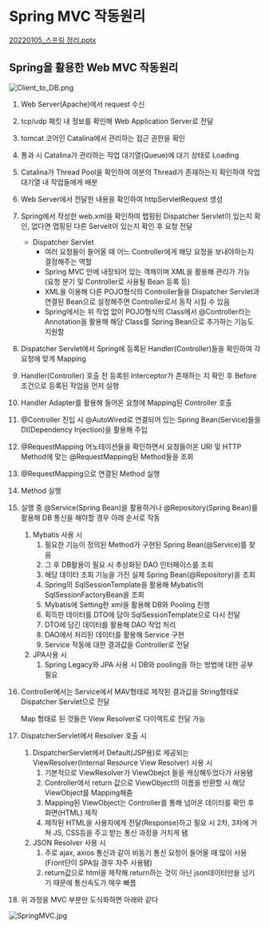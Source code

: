 # Spring MVC 작동원리

[20220105_스프링 정리.pptx](Spring%20MVC%20%E1%84%8C%E1%85%A1%E1%86%A8%E1%84%83%E1%85%A9%E1%86%BC%E1%84%8B%E1%85%AF%E1%86%AB%E1%84%85%E1%85%B5%206c59f1eca67c40afb4e95e3b1020150a/20220105_%EC%8A%A4%ED%94%84%EB%A7%81_%EC%A0%95%EB%A6%AC.pptx)

## Spring을 활용한 Web MVC 작동원리

![Client_to_DB.png](Spring%20MVC%20%E1%84%8C%E1%85%A1%E1%86%A8%E1%84%83%E1%85%A9%E1%86%BC%E1%84%8B%E1%85%AF%E1%86%AB%E1%84%85%E1%85%B5%206c59f1eca67c40afb4e95e3b1020150a/Client_to_DB.png)

1. Web Server(Apache)에서 request 수신
2. tcp/udp 패킷 내 정보를 확인해 Web Application Server로 전달
3. tomcat 코어인 Catalina에서 관리하는 접근 권한을 확인
4. 통과 시 Catalina가 관리하는 작업 대기열(Queue)에 대기 상태로 Loading
5.  Catalina가 Thread Pool을 확인하여 여분의 Thread가 존재하는지 확인하여 작업 대기열 내 작업들에게 배분
6. Web Server에서 전달한 내용을 확인하여 httpServletRequest 생성
7. Spring에서 작성한 web.xml을 확인하여 맵핑된 Dispatcher Servlet이 있는지 확인, 없다면 맵핑된 다른 Servelt이 있는지 확인 후 요청 전달
    - Dispatcher Servlet
        - 여러 요청들이 들어올 때 어느 Controller에게 해당 요청을 보내야하는지 결정해주는 역할
        - Spring MVC 안에 내장되어 있는 객체이며 XML을 활용해 관리가 가능 (요청 분기 및 Controller로 사용될 Bean 등록 등)
        - XML을 이용해 다른 POJO형식의 Controller들을 Dispatcher Servlet과 연결된 Bean으로 설정해주면 Controller로서 동작 시킬 수 있음
        - Spring에서는 위 작업 없이 POJO형식의 Class에서 @Controller라는 Annotation을 활용해 해당 Class를 Spring Bean으로 추가하는 기능도 지원함
8. Dispatcher Servlet에서 Spring에 등록된 Handler(Controller)들을 확인하여 각 요청에 맞게 Mapping
9. Handler(Controller) 호출 전 등록된 Interceptor가 존재하는 지 확인 후 Before 조건으로 등록된 작업을 먼저 실행
10. Handler Adapter를 활용해 들어온 요청에 Mapping된 Controller 호출
11. @Controller 진입 시 @AutoWired로 연결되어 있는 Spring Bean(Service)들을 DI(Dependency Injection)을 활용해 주입
12. @RequestMapping 어노테이션들을 확인하면서 요청들어온 URI 및 HTTP Method에 맞는 @RequestMapping된 Method들을 조회
13. @RequestMapping으로 연결된 Method 실행
14. Method 실행
15. 실행 중 @Service(Spring Bean)을 활용하거나 @Repository(Spring Bean)를 활용해 DB 통신을 해야할 경우 아래 순서로 작동
    1. Mybatis 사용 시
        1. 필요한 기능이 정의된 Method가 구현된 Spring Bean(@Service)를 찾음
        2. 그 후 DB활용이 필요 시 추상화된 DAO 인터페이스를 조회
        3. 해당 데이터 조회 기능을 가진 실제 Spring Bean(@Repository)을 조회
        4. Spring의 SqlSessionTemplate을 활용해 Mybatis의 SqlSessionFactoryBean을 조회
        5. Mybatis에 Setting한 xml을 활용해 DB와 Pooling 진행
        6. 획득한 데이터를 DTO에 담아 SqlSessionTemplate으로 다시 전달
        7. DTO에 담긴 데이터를 활용해 DAO 작업 처리
        8. DAO에서 처리된 데이터를 활용해 Service 구현
        9. Service 작동에 대한 결과값을 Controller로 전달
    2. JPA사용 시
        1. Spring Legacy와 JPA 사용 시 DB와 pooling을 하는 방법에 대한 공부 필요
16. Controller에서는 Service에서 MAV형태로 제작된 결과값을 String형태로 Dispatcher Servlet으로 전달
    
    Map 형태로 된 것들은 View Resolver로 다이렉트로 전달 가능
    
17. DispatcherServlet에서 Resolver 호출 시
    1. DispatcherServlet에서 Default(JSP용)로 제공되는 ViewResolver(Internal Resource View Resolver) 사용 시
        1. 기본적으로 ViewResolver가 ViewObejct 들을 캐싱해두었다가 사용됌
        2. Controller에서 return 값으로 ViewObject의 이름을 반환할 시 해당 ViewObject를 Mapping해줌
        3. Mapping된 ViewObject는 Controller를 통해 넘어온 데이터를 확인 후 화면(HTML) 제작
        4. 제작된 HTML을 사용자에게 전달(Response)하고 필요 시 2차, 3차에 거쳐 JS, CSS등을 주고 받는 통신 과정을 거치게 됌
    2. JSON Resolver 사용 시
        1. 주로 ajax, axios 통신과 같이 비동기 통신 요청이 들어올 때 많이 사용(Front단이 SPA일 경우 자주 사용됌)
        2. return값으로 html을 제작해 return하는 것이 아닌 json데이터만을 넘기기 때문에 통신속도가 매우 빠름
18. 위 과정을 MVC 부분만 도식화하면 아래와 같다

![SpringMVC.jpg](Spring%20MVC%20%E1%84%8C%E1%85%A1%E1%86%A8%E1%84%83%E1%85%A9%E1%86%BC%E1%84%8B%E1%85%AF%E1%86%AB%E1%84%85%E1%85%B5%206c59f1eca67c40afb4e95e3b1020150a/SpringMVC.jpg)
